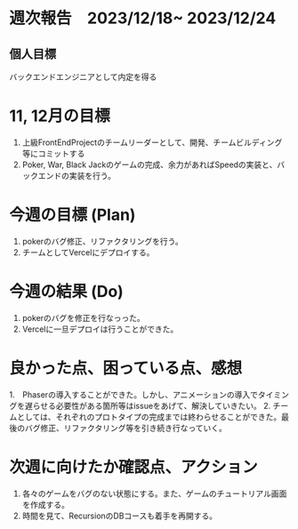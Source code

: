 # 週次報告　2023/12/18~ 2023/12/24

## 個人目標
バックエンドエンジニアとして内定を得る

# 11, 12月の目標
1. 上級FrontEndProjectのチームリーダーとして、開発、チームビルディング等にコミットする
2. Poker, War, Black Jackのゲームの完成、余力があればSpeedの実装と、バックエンドの実装を行う。

# 今週の目標 (Plan)
1. pokerのバグ修正、リファクタリングを行う。
3. チームとしてVercelにデプロイする。

# 今週の結果 (Do)
1. pokerのバグを修正を行なっった。
2. Vercelに一旦デプロイは行うことができた。


# 良かった点、困っている点、感想
1.　Phaserの導入することができた。しかし、アニメーションの導入でタイミングを遅らせる必要性がある箇所等はissueをあげて、解決していきたい。
2. チームとしては、それぞれのプロトタイプの完成までは終わらせることができた。最後のバグ修正、リファクタリング等を引き続き行なっていく。

# 次週に向けたか確認点、アクション
1. 各々のゲームをバグのない状態にする。また、ゲームのチュートリアル画面を作成する。
2. 時間を見て、RecursionのDBコースも着手を再開する。

